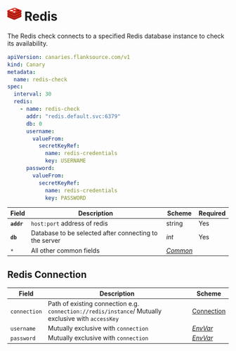 # <img src='https://raw.githubusercontent.com/flanksource/flanksource-ui/main/src/icons/redis.svg' style='height: 32px'/> Redis

The Redis check connects to a specified Redis database instance to check its availability.

```yaml
apiVersion: canaries.flanksource.com/v1
kind: Canary
metadata:
  name: redis-check
spec:
  interval: 30
  redis:
    - name: redis-check
      addr: "redis.default.svc:6379"
      db: 0
      username:
        valueFrom:
          secretKeyRef:
            name: redis-credentials
            key: USERNAME
      password:
        valueFrom:
          secretKeyRef:
            name: redis-credentials
            key: PASSWORD
```

| Field | Description | Scheme | Required |
| ----- | ----------- | ------ | -------- |
| **`addr`** | `host:port` address of redis | string | Yes |
| **`db`** | Database to be selected after connecting to the server | *int* | Yes |
| `*` | All other common fields | [*Common*](../common) |  |

## Redis Connection

| Field        | Description                                                  | Scheme                                            |
| ------------ | ------------------------------------------------------------ | ------------------------------------------------- |
| `connection` | Path of existing connection e.g. `connection://redis/instance`/ Mutually exclusive with `accessKey` | [Connection](../../concepts/connections)          |
| `username`   | Mutually exclusive with `connection`                         | [*EnvVar*](../../concepts/authentication/#envvar) |
| `password`   | Mutually exclusive with `connection`                         | [*EnvVar*](../../concepts/authentication/#envvar) |
